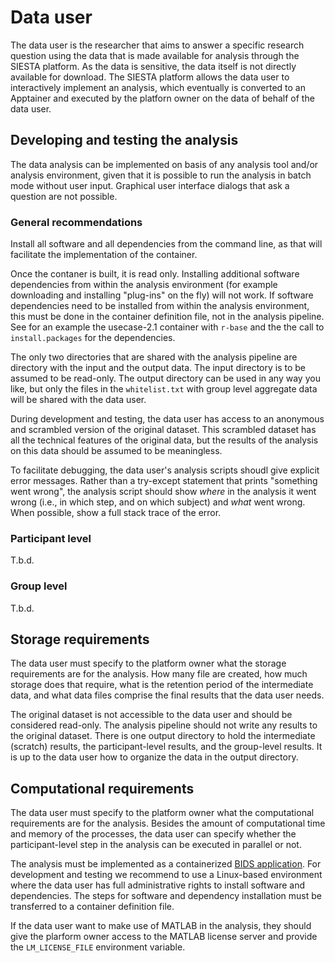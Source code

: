 # Data user

The data user is the researcher that aims to answer a specific research question using the data that is made available for analysis through the SIESTA platform. As the data is sensitive, the data itself is not directly available for download. The SIESTA platform allows the data user to interactively implement an analysis, which eventually is converted to an Apptainer and executed by the platforn owner on the data of behalf of the data user.

## Developing and testing the analysis

The data analysis can be implemented on basis of any analysis tool and/or analysis environment, given that it is possible to run the analysis in batch mode without user input. Graphical user interface dialogs that ask a question are not possible.

### General recommendations

Install all software and all dependencies from the command line, as that will facilitate the implementation of the container.

Once the contaner is built, it is read only. Installing additional software dependencies from within the analysis environment (for example downloading and installing "plug-ins" on the fly) will not work. If software dependencies need to be installed from within the analysis environment, this must be done in the container definition file, not in the analysis pipeline. See for an example the usecase-2.1 container with `r-base` and the the call to `install.packages` for the dependencies.

The only two directories that are shared with the analysis pipeline are directory with the input and the output data. The input directory is to be assumed to be read-only. The output directory can be used in any way you like, but only the files in the `whitelist.txt` with group level aggregate data will be shared with the data user.

During development and testing, the data user has access to an anonymous and scrambled version of the original dataset. This scrambled dataset has all the technical features of the original data, but the results of the analysis on this data should be assumed to be meaningless.

To facilitate debugging, the data user's analysis scripts shoudl give explicit error messages. Rather than a try-except statement that prints "something went wrong", the analysis script should show _where_ in the analysis it went wrong (i.e., in which step, and on which subject) and _what_ went wrong. When possible, show a full stack trace of the error.

### Participant level

T.b.d.

### Group level

T.b.d.

## Storage requirements

The data user must specify to the platform owner what the storage requirements are for the analysis. How many file are created, how much storage does that require, what is the retention period of the intermediate data, and what data files comprise the final results that the data user needs.

The original dataset is not accessible to the data user and should be considered read-only. The analysis pipeline should not write any results to the original dataset. There is one output directory to hold the intermediate (scratch) results, the participant-level results, and the group-level results. It is up to the data user how to organize the data in the output directory.

## Computational requirements

The data user must specify to the platform owner what the computational requirements are for the analysis. Besides the amount of computational time and memory of the processes, the data user can specify whether the participant-level step in the analysis can be executed in parallel or not.

The analysis must be implemented as a containerized [BIDS application](https://doi.org/10.1371/journal.pcbi.1005209). For development and testing we recommend to use a Linux-based environment where the data user has full administrative rights to install software and dependencies. The steps for software and dependency installation must be transferred to a container definition file.

If the data user want to make use of MATLAB in the analysis, they should give the plarform owner access to the MATLAB license server and provide the `LM_LICENSE_FILE` environment variable.